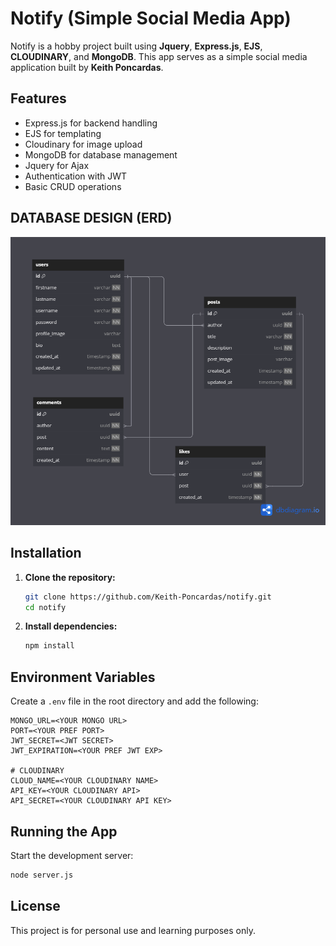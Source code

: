 # Notify (Simple Social Media App)

Notify is a hobby project built using **Jquery**, **Express.js**, **EJS**, **CLOUDINARY**, and **MongoDB**. This app serves as a simple social media application built by **Keith Poncardas**.

## Features
- Express.js for backend handling
- EJS for templating
- Cloudinary for image upload
- MongoDB for database management
- Jquery for Ajax
- Authentication with JWT
- Basic CRUD operations

## DATABASE DESIGN (ERD)
![ERD](ERD.png)

## Installation
1. **Clone the repository:**
   ```sh
   git clone https://github.com/Keith-Poncardas/notify.git
   cd notify
   ```
2. **Install dependencies:**
   ```sh
   npm install
   ```

## Environment Variables
Create a `.env` file in the root directory and add the following:

```
MONGO_URL=<YOUR MONGO URL>
PORT=<YOUR PREF PORT>
JWT_SECRET=<JWT SECRET>
JWT_EXPIRATION=<YOUR PREF JWT EXP>

# CLOUDINARY
CLOUD_NAME=<YOUR CLOUDINARY NAME>
API_KEY=<YOUR CLOUDINARY API>
API_SECRET=<YOUR CLOUDINARY API KEY>
```

## Running the App
Start the development server:
```sh
node server.js
```

## License
This project is for personal use and learning purposes only.
